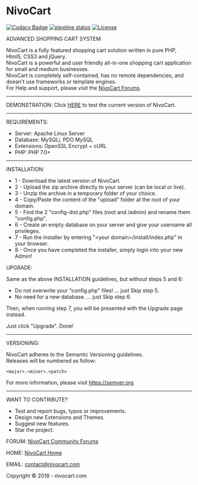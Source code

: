 # NivoCart

[![Codacy Badge](https://api.codacy.com/project/badge/Grade/f083a576fade4a7f83d5459569f0fe96)](https://www.codacy.com/app/nivocart/nivocart?utm_source=github.com&amp;utm_medium=referral&amp;utm_content=nivocart/nivocart&amp;utm_campaign=Badge_Grade) [![pipeline status](https://gitlab.com/nivocart/nivocart/badges/master/pipeline.svg)](https://gitlab.com/nivocart/nivocart/commits/master) [![License](https://poser.pugx.org/nivocart/nivocart/license)](https://github.com/nivocart/nivocart/blob/master/license.txt)

ADVANCED SHOPPING CART SYSTEM

NivoCart is a fully featured shopping cart solution written in pure PHP, Html5, CSS3 and jQuery.<br />
NivoCart is a powerful and user friendly all-in-one shopping cart application for small and medium businesses.<br />
NivoCart is completely self-contained, has no remote dependencies, and doesn't use frameworks or template engines.<br />
For Help and support, please visit the <a href="http://forum.nivocart.com" title="Forum">NivoCart Forums</a>.

_____________________________________________________________________________________________

DEMONSTRATION: Click <a href="https://nivocart.com/index.php?route=demonstration/demonstration" title="Demos">HERE</a> to test the current version of NivoCart.
_____________________________________________________________________________________________


REQUIREMENTS:
- Server: Apache Linux Server
- Database: MySQLi, PDO MySQL
- Extensions: OpenSSL Encrypt + cURL
- PHP: PHP 7.0+

_____________________________________________________________________________________________


INSTALLATION:

- 1 - Download the latest version of NivoCart.
- 2 - Upload the zip archive directly to your server (can be local or live).
- 3 - Unzip the archive in a temporary folder of your choice.
- 4 - Copy/Paste the content of the "upload" folder at the root of your domain.
- 5 - Find the 2 "config-dist.php" files (root and /admin) and rename them "config.php".
- 6 - Create an empty database on your server and give your username all privileges.
- 7 - Run the installer by entering "&lt;your domain&gt;/install/index.php" in your browser.
- 8 - Once you have completed the installer, simply login into your new Admin!


UPGRADE:

Same as the above INSTALLATION guidelines, but without steps 5 and 6:
- Do not overwrite your "config.php" files!  ... just Skip step 5.
- No need for a new database.  ... just Skip step 6.

Then, when running step 7, you will be presented with the Upgrade page instead.

Just click "Upgrade". Done!

_____________________________________________________________________________________________


VERSIONING:

NivoCart adheres to the Semantic Versioning guidelines.<br />
Releases will be numbered as follow:
<p><code>&lt;major&gt;.&lt;minor&gt;.&lt;patch&gt;</code></p>
For more information, please visit <a href="https://semver.org" rel="nofollow">https://semver.org</a>.

_____________________________________________________________________________________________


WANT TO CONTRIBUTE?
- Test and report bugs, typos or improvements.
- Design new Extensions and Themes.
- Suggest new features.
- Star the project.


FORUM: <a href="http://forum.nivocart.com" title="Forum">NivoCart Community Forums</a>

HOME: <a href="https://nivocart.com" title="Home">NivoCart Home</a>

EMAIL: contact@nivocart.com


Copyright &copy; 2018 - nivocart.com
